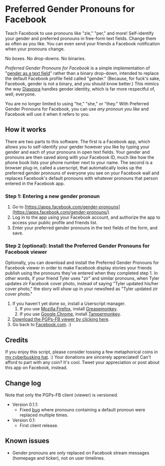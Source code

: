 # Preferred Gender Pronouns for Facebook

Teach Facebook to use pronouns like "zie," "per," and more! Self-identify your gender and preferred pronouns in free-form text fields. Change them as often as you like. You can even send your friends a Facebook notification when your pronouns change.

No boxes. No drop-downs. No binaries.

*Preferred Gender Pronouns for Facebook* is a simple implementation of "[gender as a text field](http://maybemaimed.com/2011/06/30/ssexbbox-gender-is-a-text-field/)" rather than a binary drop-down, intended to replace the default Facebook profile field called "gender." (Because, for fuck's sake, Facebook, gender is not a binary, and you should know better.) This mimics the way [Diaspora](https://joindiaspora.com/) handles gender identity, which is far more respectful of, well, everyone.

You are no longer limited to using "he," "she," or "they." With Preferred Gender Pronouns for Facebook, you can use *any pronoun you like* and Facebook will use it when it refers to you.

## How it works

There are two parts to this software. The first is a Facebook app, which allows you to self-identify your gender however you like by typing your gender and each of your pronouns in open text fields. Your gender and pronouns are then saved along with your Facebook ID, much like how the phone book lists your phone number next to your name. The second is a browser plug-in, called a userscript, that automatically looks up the preferred gender pronouns of everyone you see on your Facebook wall and replaces Facebook's default pronouns with whatever pronouns that person entered in the Facebook app.

### Step 1: Entering a new gender pronoun

1. Go to [https://apps.facebook.com/gender-pronouns](https://apps.facebook.com/gender-pronouns/)
1. Log in to the app using your Facebook account, and authorize the app to access your public profile and friends list.
1. Enter your preferred gender pronouns in the text fields of the form, and save.

### Step 2 (optional): Install the Preferred Gender Pronouns for Facebook viewer

Optionally, you can download and install the Preferred Gender Pronouns for Facebook viewer in order to make Facebook display stories your friends publish using the pronouns they've entered when they completed step 1. In other words, if your friend Tyler uses "zir" and similar pronouns, when Tyler updates zir Facebook cover photo, instead of saying "Tyler updated his/her cover photo," the story will show up in your newsfeed as "Tyler updated zir cover photo."

1. If you haven't yet done so, install a Userscript manager.
    1. If you use [Mozilla Firefox](http://getfirefox.com/), install [Greasemonkey](https://addons.mozilla.org/en-US/firefox/addon/greasemonkey/).
    1. If you use [Google Chrome](https://chrome.google.com/), install [Tampermonkey](https://chrome.google.com/webstore/detail/tampermonkey/dhdgffkkebhmkfjojejmpbldmpobfkfo).
1. [Download the PGPs-FB viewer by clicking here](http://userscripts.org/scripts/source/177700.user.js).
1. Go back to [Facebook.com](https://www.facebook.com/). :)

## Credits

If you enjoy this script, please consider tossing a few metaphorical coins in [my cyberbusking hat](http://maybemaimed.com/cyberbusking/). :) Your donations are sincerely appreciated! Can't afford to part with any coin? It's cool. Tweet your appreciation or post about this app on Facebook, instead.

## Change log

Note that only the PGPs-FB client (viewer) is versioned.

* Version 0.1.1:
    * Fixed [bug](https://github.com/meitar/pgps-fb/issues/18) where pronouns containing a default pronoun were replaced multiple times.
* Version 0.1:
    * First client release.

## Known issues

* Gender pronouns are only replaced on Facebook stream messages (homepage and ticker), not on user timelines.
